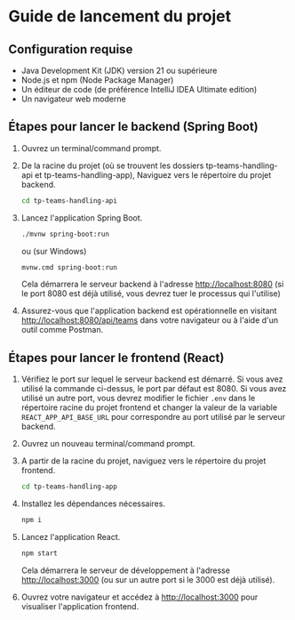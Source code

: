 # Guide de lancement du projet

## Configuration requise

- Java Development Kit (JDK) version 21 ou supérieure
- Node.js et npm (Node Package Manager)
- Un éditeur de code (de préférence IntelliJ IDEA Ultimate edition)
- Un navigateur web moderne

## Étapes pour lancer le backend (Spring Boot)

1. Ouvrez un terminal/command prompt.

2. De la racine du projet (où se trouvent les dossiers tp-teams-handling-api et tp-teams-handling-app), Naviguez vers le répertoire du projet backend.

   ```bash
   cd tp-teams-handling-api

   ```

3. Lancez l'application Spring Boot.

   ```bash
   ./mvnw spring-boot:run
   ```

   ou (sur Windows)

   ```bash
   mvnw.cmd spring-boot:run
   ```

   Cela démarrera le serveur backend à l'adresse [http://localhost:8080](http://localhost:8080) (si le port 8080 est déjà utilisé, vous devrez tuer le processus qui l'utilise)

3. Assurez-vous que l'application backend est opérationnelle en visitant [http://localhost:8080/api/teams](http://localhost:8080/api/teams) dans votre navigateur ou à l'aide d'un outil comme Postman.

## Étapes pour lancer le frontend (React)

1. Vérifiez le port sur lequel le serveur backend est démarré. Si vous avez utilisé la commande ci-dessus, le port par défaut est 8080. Si vous avez utilisé un autre port, vous devrez modifier le fichier `.env` dans le répertoire racine du projet frontend et changer la valeur de la variable `REACT_APP_API_BASE_URL` pour correspondre au port utilisé par le serveur backend.

2. Ouvrez un nouveau terminal/command prompt.

3. A partir de la racine du projet, naviguez vers le répertoire du projet frontend.

   ```bash
   cd tp-teams-handling-app
   ```

4. Installez les dépendances nécessaires.

   ```bash
   npm i
   ```

5. Lancez l'application React.

   ```bash
   npm start
   ```

   Cela démarrera le serveur de développement à l'adresse [http://localhost:3000](http://localhost:3000) (ou sur un autre port si le 3000 est déjà utilisé).

6. Ouvrez votre navigateur et accédez à [http://localhost:3000](http://localhost:3000) pour visualiser l'application frontend.
